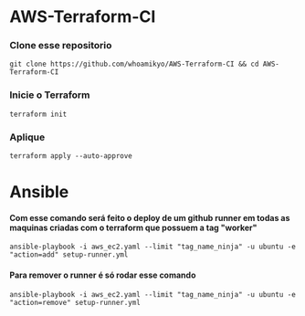 # AWS-Terraform-CI


### Clone esse repositorio

```
git clone https://github.com/whoamikyo/AWS-Terraform-CI && cd AWS-Terraform-CI
```

### Inicie o Terraform

```
terraform init
```

### Aplique


```
terraform apply --auto-approve
```


# Ansible

#### Com esse comando será feito o deploy de um github runner em todas as maquinas criadas com o terraform que possuem a tag "worker"

```
ansible-playbook -i aws_ec2.yaml --limit "tag_name_ninja" -u ubuntu -e "action=add" setup-runner.yml
```

#### Para remover o runner é só rodar esse comando

```
ansible-playbook -i aws_ec2.yaml --limit "tag_name_ninja" -u ubuntu -e "action=remove" setup-runner.yml
```